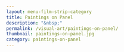 ```yaml
---
layout: menu-film-strip-category
title: Paintings on Panel
description: "&nbsp;"
permalink: /visual-art/paintings-on-panel/
thumbnail: paintings-on-panel.jpg
category: paintings-on-panel
---
```

